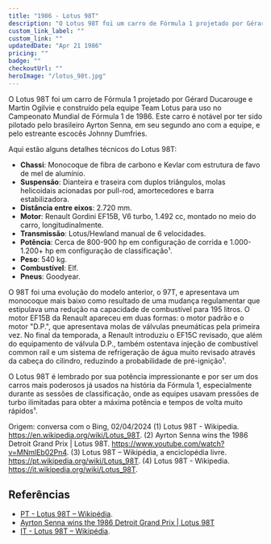 ```yaml
---
title: "1986 - Lotus 98T"
description: "O Lotus 98T foi um carro de Fórmula 1 projetado por Gérard Ducarouge e Martin Ogilvie e construído pela equipe Team Lotus para uso no Campeonato Mundial de Fórmula 1 de 1986."
custom_link_label: ""
custom_link: ""
updatedDate: "Apr 21 1986"
pricing: ""
badge: ""
checkoutUrl: ""
heroImage: "/lotus_98t.jpg"
---
```


O Lotus 98T foi um carro de Fórmula 1 projetado por Gérard Ducarouge e Martin Ogilvie e construído pela equipe Team Lotus para uso no Campeonato Mundial de Fórmula 1 de 1986. Este carro é notável por ter sido pilotado pelo brasileiro Ayrton Senna, em seu segundo ano com a equipe, e pelo estreante escocês Johnny Dumfries.

Aqui estão alguns detalhes técnicos do Lotus 98T:
- **Chassi**: Monocoque de fibra de carbono e Kevlar com estrutura de favo de mel de alumínio.
- **Suspensão**: Dianteira e traseira com duplos triângulos, molas helicoidais acionadas por pull-rod, amortecedores e barra estabilizadora.
- **Distância entre eixos**: 2.720 mm.
- **Motor**: Renault Gordini EF15B, V6 turbo, 1.492 cc, montado no meio do carro, longitudinalmente.
- **Transmissão**: Lotus/Hewland manual de 6 velocidades.
- **Potência**: Cerca de 800-900 hp em configuração de corrida e 1.000-1.200+ hp em configuração de classificação¹.
- **Peso**: 540 kg.
- **Combustível**: Elf.
- **Pneus**: Goodyear.

O 98T foi uma evolução do modelo anterior, o 97T, e apresentava um monocoque mais baixo como resultado de uma mudança regulamentar que estipulava uma redução na capacidade de combustível para 195 litros. O motor EF15B da Renault apareceu em duas formas: o motor padrão e o motor "D.P.", que apresentava molas de válvulas pneumáticas pela primeira vez. No final da temporada, a Renault introduziu o EF15C revisado, que além do equipamento de válvula D.P., também ostentava injeção de combustível common rail e um sistema de refrigeração de água muito revisado através da cabeça do cilindro, reduzindo a probabilidade de pré-ignição¹.

O Lotus 98T é lembrado por sua potência impressionante e por ser um dos carros mais poderosos já usados na história da Fórmula 1, especialmente durante as sessões de classificação, onde as equipes usavam pressões de turbo ilimitadas para obter a máxima potência e tempos de volta muito rápidos¹.

Origem: conversa com o Bing, 02/04/2024
(1) Lotus 98T - Wikipedia. https://en.wikipedia.org/wiki/Lotus_98T.
(2) Ayrton Senna wins the 1986 Detroit Grand Prix | Lotus 98T. https://www.youtube.com/watch?v=MNmlEb02Pn4.
(3) Lotus 98T – Wikipédia, a enciclopédia livre. https://pt.wikipedia.org/wiki/Lotus_98T.
(4) Lotus 98T - Wikipedia. https://it.wikipedia.org/wiki/Lotus_98T.
## Referências

  - [PT - Lotus 98T – Wikipédia](https://pt.wikipedia.org/wiki/Lotus_98T).
  - [Ayrton Senna wins the 1986 Detroit Grand Prix | Lotus 98T](https://www.youtube.com/watch?v=MNmlEb02Pn4)
  - [IT - Lotus 98T – Wikipédia](https://it.wikipedia.org/wiki/Lotus_98T).
